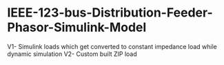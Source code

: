 # IEEE-123-bus-Distribution-Feeder-Phasor-Simulink-Model
V1- Simulink loads which get converted to constant impedance load while dynamic simulation
V2- Custom built ZIP load
